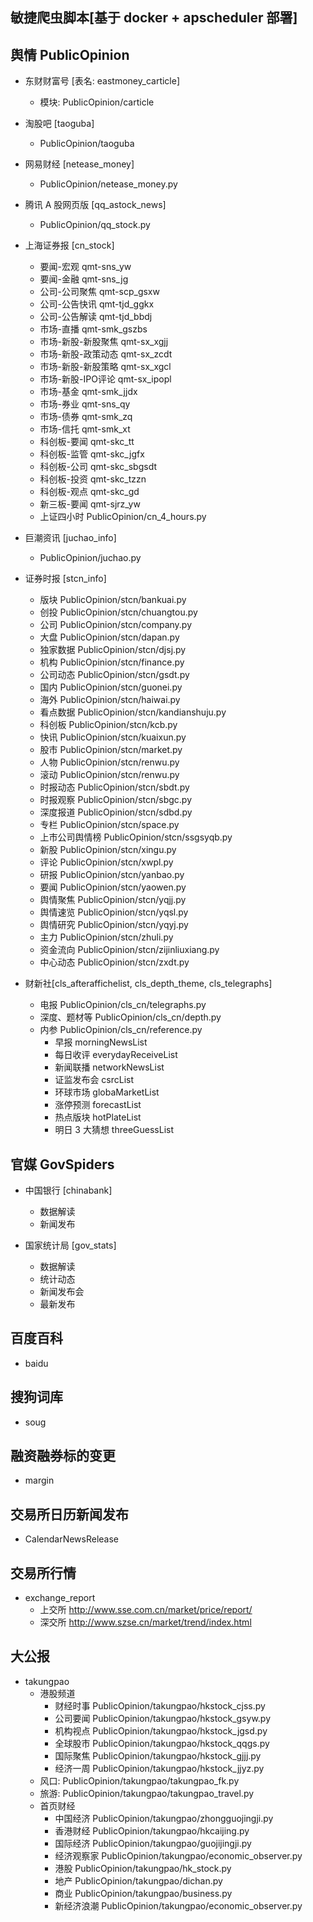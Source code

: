 ## 敏捷爬虫脚本[基于 docker + apscheduler 部署] 

## 舆情 PublicOpinion
- 东财财富号 [表名: eastmoney_carticle] 
    - 模块: PublicOpinion/carticle

- 淘股吧 [taoguba]
    - PublicOpinion/taoguba 

- 网易财经 [netease_money]
    - PublicOpinion/netease_money.py 

- 腾讯 A 股网页版 [qq_astock_news]
    - PublicOpinion/qq_stock.py 

- 上海证券报 [cn_stock]
    - 要闻-宏观 qmt-sns_yw
    - 要闻-金融 qmt-sns_jg 
    - 公司-公司聚焦 qmt-scp_gsxw 
    - 公司-公告快讯 qmt-tjd_ggkx 
    - 公司-公告解读 qmt-tjd_bbdj 
    - 市场-直播 qmt-smk_gszbs 
    - 市场-新股-新股聚焦 qmt-sx_xgjj 
    - 市场-新股-政策动态 qmt-sx_zcdt 
    - 市场-新股-新股策略 qmt-sx_xgcl 
    - 市场-新股-IPO评论 qmt-sx_ipopl 
    - 市场-基金 qmt-smk_jjdx 
    - 市场-券业 qmt-sns_qy 
    - 市场-债券 qmt-smk_zq 
    - 市场-信托 qmt-smk_xt 
    - 科创板-要闻 qmt-skc_tt 
    - 科创板-监管 qmt-skc_jgfx 
    - 科创板-公司 qmt-skc_sbgsdt 
    - 科创板-投资 qmt-skc_tzzn 
    - 科创板-观点 qmt-skc_gd 
    - 新三板-要闻 qmt-sjrz_yw 
    - 上证四小时  PublicOpinion/cn_4_hours.py 

- 巨潮资讯 [juchao_info]
    - PublicOpinion/juchao.py 

- 证券时报 [stcn_info]  
    - 版块 PublicOpinion/stcn/bankuai.py 
    - 创投 PublicOpinion/stcn/chuangtou.py 
    - 公司 PublicOpinion/stcn/company.py 
    - 大盘 PublicOpinion/stcn/dapan.py 
    - 独家数据 PublicOpinion/stcn/djsj.py 
    - 机构 PublicOpinion/stcn/finance.py 
    - 公司动态 PublicOpinion/stcn/gsdt.py 
    - 国内 PublicOpinion/stcn/guonei.py 
    - 海外 PublicOpinion/stcn/haiwai.py 
    - 看点数据 PublicOpinion/stcn/kandianshuju.py 
    - 科创板 PublicOpinion/stcn/kcb.py 
    - 快讯 PublicOpinion/stcn/kuaixun.py 
    - 股市 PublicOpinion/stcn/market.py
    - 人物 PublicOpinion/stcn/renwu.py 
    - 滚动 PublicOpinion/stcn/renwu.py 
    - 时报动态 PublicOpinion/stcn/sbdt.py 
    - 时报观察 PublicOpinion/stcn/sbgc.py 
    - 深度报道 PublicOpinion/stcn/sdbd.py 
    - 专栏 PublicOpinion/stcn/space.py 
    - 上市公司舆情榜 PublicOpinion/stcn/ssgsyqb.py 
    - 新股 PublicOpinion/stcn/xingu.py 
    - 评论 PublicOpinion/stcn/xwpl.py 
    - 研报 PublicOpinion/stcn/yanbao.py 
    - 要闻 PublicOpinion/stcn/yaowen.py 
    - 舆情聚焦 PublicOpinion/stcn/yqjj.py 
    - 舆情速览 PublicOpinion/stcn/yqsl.py 
    - 舆情研究 PublicOpinion/stcn/yqyj.py 
    - 主力 PublicOpinion/stcn/zhuli.py 
    - 资金流向 PublicOpinion/stcn/zijinliuxiang.py 
    - 中心动态 PublicOpinion/stcn/zxdt.py 
 
- 财新社[cls_afteraffichelist, cls_depth_theme, cls_telegraphs]
    - 电报 PublicOpinion/cls_cn/telegraphs.py 
    - 深度、题材等 PublicOpinion/cls_cn/depth.py 
    - 内参 PublicOpinion/cls_cn/reference.py
        - 早报 morningNewsList
        - 每日收评 everydayReceiveList 
        - 新闻联播 networkNewsList 
        - 证监发布会 csrcList 
        - 环球市场 globaMarketList 
        - 涨停预测 forecastList 
        - 热点版块 hotPlateList 
        - 明日 3 大猜想 threeGuessList 


## 官媒 GovSpiders
- 中国银行 [chinabank]
    - 数据解读
    - 新闻发布

- 国家统计局 [gov_stats]
    - 数据解读 
    - 统计动态
    - 新闻发布会
    - 最新发布

## 百度百科 
- baidu 

## 搜狗词库 
- soug

## 融资融券标的变更 
- margin

## 交易所日历新闻发布 
- CalendarNewsRelease

## 交易所行情
- exchange_report
    - 上交所 http://www.sse.com.cn/market/price/report/
    - 深交所 http://www.szse.cn/market/trend/index.html
    
## 大公报
- takungpao
    - 港股频道 
        - 财经时事 PublicOpinion/takungpao/hkstock_cjss.py
        - 公司要闻 PublicOpinion/takungpao/hkstock_gsyw.py
        - 机构视点 PublicOpinion/takungpao/hkstock_jgsd.py
        - 全球股市 PublicOpinion/takungpao/hkstock_qqgs.py
        - 国际聚焦 PublicOpinion/takungpao/hkstock_gjjj.py 
        - 经济一周 PublicOpinion/takungpao/hkstock_jjyz.py 
    - 风口: PublicOpinion/takungpao/takungpao_fk.py 
    - 旅游: PublicOpinion/takungpao/takungpao_travel.py 
    - 首页财经 
        - 中国经济  PublicOpinion/takungpao/zhongguojingji.py 
        - 香港财经  PublicOpinion/takungpao/hkcaijing.py 
        - 国际经济  PublicOpinion/takungpao/guojijingji.py 
        - 经济观察家  PublicOpinion/takungpao/economic_observer.py 
        - 港股  PublicOpinion/takungpao/hk_stock.py 
        - 地产  PublicOpinion/takungpao/dichan.py 
        - 商业  PublicOpinion/takungpao/business.py 
        - 新经济浪潮  PublicOpinion/takungpao/economic_observer.py 

